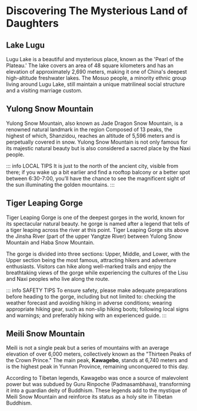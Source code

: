 # Discovering The Mysterious Land of Daughters

## Lake Lugu

Lugu Lake is a beautiful and mysterious place, known as the 'Pearl of the Plateau.' The lake covers an area of 48 square kilometers and has an elevation of approximately 2,690 meters, making it one of China's deepest high-altitude freshwater lakes. The Mosuo people, a minority ethnic group living around Lugu Lake, still maintain a unique matrilineal social structure and a visiting marriage custom.

## Yulong Snow Mountain

Yulong Snow Mountain, also known as Jade Dragon Snow Mountain, is a renowned natural landmark in the region Composed of 13 peaks, the highest of which, Shanzidou, reaches an altitude of 5,596 meters and is perpetually covered in snow. Yulong Snow Mountain is not only famous for its majestic natural beauty but is also considered a sacred place by the Naxi people.

::: info LOCAL TIPS
It is just to the north of the ancient city, visible from there; if you wake up a bit earlier and find a rooftop balcony or a better spot between 6:30-7:00, you’ll have the chance to see the magnificent sight of the sun illuminating the golden mountains.
:::

<YouTube link="https://youtu.be/MPw4SaS-C-M?si=0aht8SZ4ZBQzZLe7&t=169">
<template #cover><img src="../../assets/youtube/americans-in-china-not-what-we-expected.jpg" alt="AMERICANS IN CHINA" /></template>
<template #title>AMERICANS IN CHINA (not what we expected)</template>
<template #author>Gone with the Wynns</template>
<template #description>China is not all what we expected and trust me, as a couple of Americans, we certainly had some reservations about trekking through the country without a real plan. </template>
</YouTube>

<YouTube link="https://youtu.be/GzcvGQoOilE?si=KC3my4Wv-YYyGZDS">
<template #cover><img src="../../assets/youtube/you-need-oxygen-canisters-to-breathe-here.jpg" alt="You need oxygen canisters to breathe here" /></template>
<template #title>You need oxygen canisters to breathe here! - Dragon Snow Mountain Lijiang</template>
<template #author>Wilko Wanders</template>
<template #description>I climb to the highest peak of my life, (4,680 metres / 15,354 feet above sea level). It's a pretty fast climb too (There may be a cable car involved). As you ascend so quickly you need oxygen canisters to help you avoid altitude sickness! </template>
</YouTube>

## Tiger Leaping Gorge

Tiger Leaping Gorge is one of the deepest gorges in the world, known for its spectacular natural beauty. he gorge is named after a legend that tells of a tiger leaping across the river at this point. Tiger Leaping Gorge sits above the Jinsha River (part of the upper Yangtze River) between Yulong Snow Mountain and Haba Snow Mountain.

The gorge is divided into three sections: Upper, Middle, and Lower, with the Upper section being the most famous, attracting hikers and adventure enthusiasts. Visitors can hike along well-marked trails and enjoy the breathtaking views of the gorge while experiencing the cultures of the Lisu and Naxi peoples who live along the route.

<YouTube link="https://youtu.be/56slic7jCXo?si=g-OfCsUpohrybNFG">
<template #cover><img src="../../assets/youtube/our-craziest-adventure-in-china-tiger-leaping-gorege.jpg" alt="Our Craziest Adventure in China Tiger Leaping Gorge" /></template>
<template #title>Our Craziest Adventure in China Tiger Leaping Gorge</template>
<template #author>Two Mad Explorers</template>
<template #description>This is the Tiger Leaping Gorge. We will be hiking over the next 48 hours through the mountains of Yunnan, China.</template>
</YouTube>

<YouTube link="https://youtu.be/FLl67iF74Bc?si=qansKoc-Q03d9mWh">
<template #cover><img src="../../assets/youtube/chinas-natural-beauty-is-insame-tiger-leaping-gorege.png" alt="China's Natural Beauty is INSANE Tiger Leaping Gorge" /></template>
<template #title>China's Natural Beauty is INSANE Tiger Leaping Gorge</template>
<template #author>Two Mad Explorers</template>
<template #description>Today we are continuing our journey across the Tiger Leaping Gorge.</template>
</YouTube>

::: info SAFETY TIPS
To ensure safety, please make adequate preparations before heading to the gorge, including but not limited to: checking the weather forecast and avoiding hiking in adverse conditions; wearing appropriate hiking gear, such as non-slip hiking boots; following local signs and warnings; and preferably hiking with an experienced guide.
:::

## Meili Snow Mountain

Meili is not a single peak but a series of mountains with an average elevation of over 6,000 meters, collectively known as the "Thirteen Peaks of the Crown Prince." The main peak, **Kawagebo**, stands at 6,740 meters and is the highest peak in Yunnan Province, remaining unconquered to this day.

According to Tibetan legends, Kawagebo was once a source of malevolent power but was subdued by Guru Rinpoche (Padmasambhava), transforming it into a guardian deity of Buddhism. These legends add to the mystique of Meili Snow Mountain and reinforce its status as a holy site in Tibetan Buddhism.